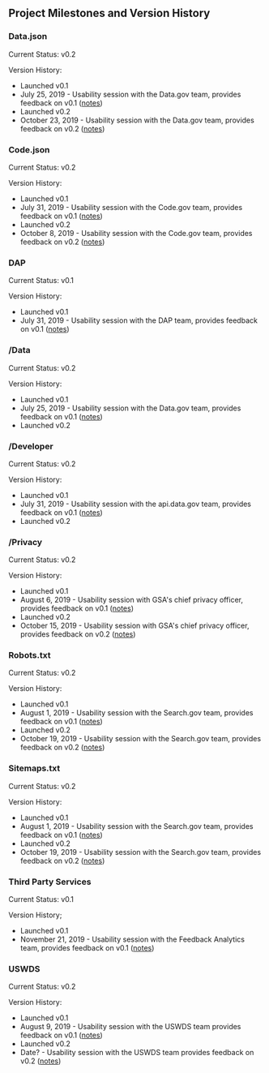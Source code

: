 


## Project Milestones and Version History



### Data.json 

Current Status: v0.2

Version History: 

* Launched v0.1
* July 25, 2019 - Usability session with the Data.gov team, provides feedback on v0.1 ([notes](https://docs.google.com/document/d/1SroqVJQeLHhTJcltJjGSrg8hbllg6DXZ4FxXT1HwYVY/edit))
* Launched v0.2
* October 23, 2019 - Usability session with the Data.gov team, provides feedback on v0.2 ([notes](https://docs.google.com/document/d/1PlQGXfChH9isOclAehCsa3_k1xvALMPo1XamdDq3MKE/edit))



### Code.json 

Current Status: v0.2

Version History: 

* Launched v0.1
* July 31, 2019 - Usability session with the Code.gov team, provides feedback on v0.1 ([notes](https://docs.google.com/document/d/16HPBPkEiaXrhqptfKeuHqm4MHOsQNbZL_TxTCYdWTNk/edit))
* Launched v0.2
* October 8, 2019 - Usability session with the Code.gov team, provides feedback on v0.2 ([notes](https://docs.google.com/document/d/16ZHOQhJu8jB3WQyqodubEOQMxEOfEmVGaJ3kBasqZVI/edit))


### DAP

Current Status: v0.1

Version History: 

* Launched v0.1
* July 31, 2019 - Usability session with the DAP team, provides feedback on v0.1 ([notes](https://docs.google.com/document/d/1TCK5pzDedC-yIWar_DcEupBMHPiRxVsmjytOeB0NCa0/edit))


### /Data 

Current Status: v0.2

Version History: 

* Launched v0.1
* July 25, 2019 - Usability session with the Data.gov team, provides feedback on v0.1 ([notes](https://docs.google.com/document/d/1SroqVJQeLHhTJcltJjGSrg8hbllg6DXZ4FxXT1HwYVY/edit))
* Launched v0.2



### /Developer 

Current Status:  v0.2

Version History: 

* Launched v0.1
* July 31, 2019 - Usability session with the api.data.gov team, provides feedback on v0.1 ([notes](https://docs.google.com/document/d/1bwiHh4_RZAVgXO-18LLHCtC6Yvlq04oe4p3qBxYYHm4/edit))
* Launched v0.2




### /Privacy 


Current Status:  v0.2

Version History: 

* Launched v0.1
* August 6, 2019 - Usability session with GSA's chief privacy officer, provides feedback on v0.1 ([notes](https://docs.google.com/document/d/1TzBmMCdnNgqReEEjA6mlXSg_SM6MbZ_-bACR2POvMNM/edit))
* Launched v0.2
* October 15, 2019 - Usability session with GSA's chief privacy officer, provides feedback on v0.2 ([notes](https://docs.google.com/document/d/1G5pIsRT24rDb4N5wgsma2xnzy8ruTIMQKUARtQEV2_M/edit))



### Robots.txt 


Current Status:  v0.2

Version History: 

* Launched v0.1
* August 1, 2019 - Usability session with the Search.gov team, provides feedback on v0.1 ([notes](https://docs.google.com/document/d/1M9_Y03G-_WaEDDNbF5R1GIScE8jhplMGRluu8SOqCW0/edit))
* Launched v0.2
* October 19, 2019 - Usability session with the Search.gov team, provides feedback on v0.2 ([notes](https://docs.google.com/document/d/1sbmxImBNeUlIynph3VDNel0prCLCEZX83Oxvg2Z72Sk/edit))

### Sitemaps.txt 


Current Status:  v0.2

Version History: 

* Launched v0.1
* August 1, 2019 - Usability session with the Search.gov team, provides feedback on v0.1 ([notes](https://docs.google.com/document/d/1M9_Y03G-_WaEDDNbF5R1GIScE8jhplMGRluu8SOqCW0/edit))
* Launched v0.2
* October 19, 2019 - Usability session with the Search.gov team, provides feedback on v0.2 ([notes](https://docs.google.com/document/d/1sbmxImBNeUlIynph3VDNel0prCLCEZX83Oxvg2Z72Sk/edit))


### Third Party Services 

Current Status: v0.1

Version History; 

* Launched v0.1
* November 21, 2019 - Usability session with the Feedback Analytics team, provides feedback on v0.1 ([notes](https://docs.google.com/document/d/1FO1QbPV4BX7qizvP2galMY2Uqg_UACi9mEFQgelETw4/edit))



### USWDS

Current Status:  v0.2

Version History:  

* Launched v0.1
* August 9, 2019 - Usability session with the USWDS team provides feedback on v0.1 ([notes](https://docs.google.com/document/d/1px3FV4gtdpVvanhqfiUe9LiRLT7r1CJd2lsjHaGnXJg/edit))
* Launched v0.2
* Date? - Usability session with the USWDS team provides feedback on v0.2 ([notes]())









